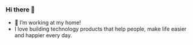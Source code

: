 ### Hi there 👋

- 🔭 I’m working at my home!
- I love building technology products that help people, make life easier and happier every day.

